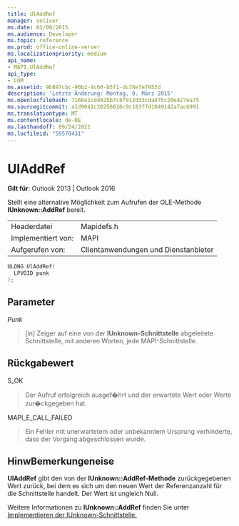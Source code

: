 ```yaml
---
title: UlAddRef
manager: soliver
ms.date: 03/09/2015
ms.audience: Developer
ms.topic: reference
ms.prod: office-online-server
ms.localizationpriority: medium
api_name:
- MAPI.UlAddRef
api_type:
- COM
ms.assetid: 9b897cbc-90b2-4c60-b5f1-dc78e7e7952d
description: 'Letzte Änderung: Montag, 9. März 2015'
ms.openlocfilehash: 716be1cdd425b7c8f912d33cda875c20e427ea75
ms.sourcegitcommit: a1d9041c20256616c9c183f7d1049142a7ac6991
ms.translationtype: MT
ms.contentlocale: de-DE
ms.lasthandoff: 09/24/2021
ms.locfileid: "59578431"
---
```

# <a name="uladdref"></a>UlAddRef

  
  
**Gilt für**: Outlook 2013 | Outlook 2016 
  
Stellt eine alternative Möglichkeit zum Aufrufen der OLE-Methode **IUnknown::AddRef** bereit. 
  
|||
|:-----|:-----|
|Headerdatei  <br/> |Mapidefs.h  <br/> |
|Implementiert von:  <br/> |MAPI  <br/> |
|Aufgerufen von:  <br/> |Clientanwendungen und Dienstanbieter  <br/> |
   
```cpp
ULONG UlAddRef(
  LPVOID punk
);
```

## <a name="parameters"></a>Parameter

 _Punk_
  
> [in] Zeiger auf eine von der **IUnknown-Schnittstelle** abgeleitete Schnittstelle, mit anderen Worten, jede MAPI-Schnittstelle. 
    
## <a name="return-value"></a>Rückgabewert

S_OK 
  
> Der Aufruf erfolgreich ausgef�hrt und der erwartete Wert oder Werte zur�ckgegeben hat. 
    
MAPI_E_CALL_FAILED 
  
> Ein Fehler mit unerwartetem oder unbekanntem Ursprung verhinderte, dass der Vorgang abgeschlossen wurde.
    
## <a name="remarks"></a>HinwBemerkungeneise

 **UlAddRef** gibt den von der **IUnknown::AddRef-Methode** zurückgegebenen Wert zurück, bei dem es sich um den neuen Wert der Referenzanzahl für die Schnittstelle handelt. Der Wert ist ungleich Null. 
  
Weitere Informationen zu **IUnknown::AddRef** finden Sie unter [Implementieren der IUnknown-Schnittstelle.](implementing-the-iunknown-interface.md) 
  

